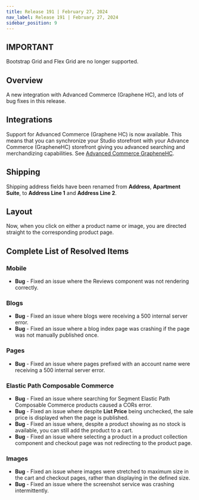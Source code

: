 ```yaml
---
title: Release 191 | February 27, 2024
nav_label: Release 191 | February 27, 2024
sidebar_position: 9
---
```


## IMPORTANT

Bootstrap Grid and Flex Grid are no longer supported.

## Overview

A new integration with Advanced Commerce (Graphene HC), and lots of bug fixes in this release.

## Integrations

Support for Advanced Commerce (Graphene HC) is now available. This means that you can synchronize your Studio storefront with your Advance Commerce (GrapheneHC) storefront giving you advanced searching and merchandizing capabilities. See [Advanced Commerce GrapheneHC](/docs/studio/Integrations/advanced-commerce).

## Shipping

Shipping address fields have been renamed from **Address**, **Apartment Suite**, to **Address Line 1** and **Address Line 2**.

## Layout

Now, when you click on either a product name or image, you are directed straight to the corresponding product page. 

## Complete List of Resolved Items

### Mobile 

* **Bug** - Fixed an issue where the Reviews component was not rendering correctly.

### Blogs

* **Bug** - Fixed an issue where blogs were receiving a 500 internal server error.
* **Bug** - Fixed an issue where a blog index page was crashing if the page was not manually published once.

### Pages

* **Bug** - Fixed an issue where pages prefixed with an account name were receiving a 500 internal server error.

### Elastic Path Composable Commerce

* **Bug** - Fixed an issue where searching for Segment Elastic Path Composable Commerce products caused a CORs error.
* **Bug** - Fixed an issue where despite **List Price** being unchecked, the sale price is displayed when the page is published.
* **Bug** - Fixed an issue where, despite a product showing as no stock is available, you can still add the product to a cart.
* **Bug** - Fixed an issue where selecting a product in a product collection component and checkout page was not redirecting to the product page.

### Images

* **Bug** - Fixed an issue where images were stretched to maximum size in the cart and checkout pages, rather than displaying in the defined size.
* **Bug** - Fixed an issue where the screenshot service was crashing intermittently.
